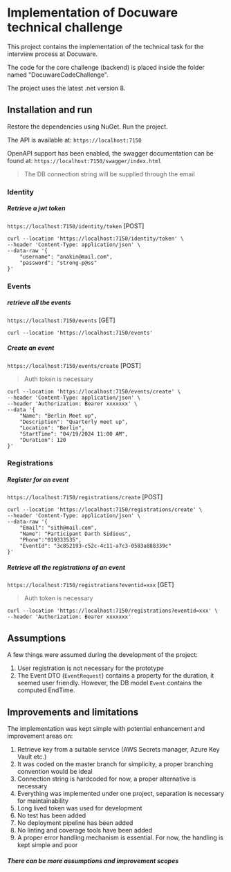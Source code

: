 # Implementation of Docuware technical challenge

This project contains the implementation of the technical task for the interview process at Docuware.

The code for the core challenge (backend) is placed inside the folder named "DocuwareCodeChallenge".

The project uses the latest .net version 8.

## Installation and run

Restore the dependencies using NuGet. Run the project.

The API is available at:
`https://localhost:7150`

OpenAPI support has been enabled, the swagger documentation can be found at: `https://localhost:7150/swagger/index.html`

> The DB connection string will be supplied through the email

### Identity
##### Retrieve a jwt token
`https://localhost:7150/identity/token` [POST]
```
curl --location 'https://localhost:7150/identity/token' \
--header 'Content-Type: application/json' \
--data-raw '{
    "username": "anakin@mail.com",
    "password": "strong-p@ss"
}'
```
### Events
##### retrieve all the events
`https://localhost:7150/events` [GET]
```
curl --location 'https://localhost:7150/events'
```
##### Create an event
`https://localhost:7150/events/create` [POST]
> Auth token is necessary
```
curl --location 'https://localhost:7150/events/create' \
--header 'Content-Type: application/json' \
--header 'Authorization: Bearer xxxxxxx' \
--data '{
    "Name": "Berlin Meet up",
    "Description": "Quarterly meet up",
    "Location": "Berlin",
    "StartTime": "04/19/2024 11:00 AM",
    "Duration": 120
}'
```
### Registrations
##### Register for an event
`https://localhost:7150/registrations/create` [POST]
```
curl --location 'https://localhost:7150/registrations/create' \
--header 'Content-Type: application/json' \
--data-raw '{
    "Email": "sith@mail.com",
    "Name": "Participant Darth Sidious",
    "Phone":"019333535",
    "EventId": "3c852193-c52c-4c11-a7c3-0583a888339c"
}'
```
##### Retrieve all the registrations of an event
`https://localhost:7150/registrations?eventid=xxx` [GET]
> Auth token is necessary
```
curl --location 'https://localhost:7150/registrations?eventid=xxx' \
--header 'Authorization: Bearer xxxxxxx'
```

## Assumptions
A few things were assumed during the development of the project:
1. User registration is not necessary for the prototype
2. The Event DTO (`EventRequest`) contains a property for the duration, it seemed user friendly. However, the DB model `Event` contains the computed EndTime.

## Improvements and limitations
The implementation was kept simple with potential enhancement and improvement areas on:
1. Retrieve key from a suitable service (AWS Secrets manager, Azure Key Vault etc.)
2. It was coded on the master branch for simplicity, a proper branching convention would be ideal
3. Connection string is hardcoded for now, a proper alternative is necessary
4. Everything was implemented under one project, separation is necessary for maintainability
5. Long lived token was used for development
6. No test has been added
7. No deployment pipeline has been added
8. No linting and coverage tools have been added
8. A proper error handling mechanism is essential. For now, the handling is kept simple and poor


##### There can be more assumptions and improvement scopes
